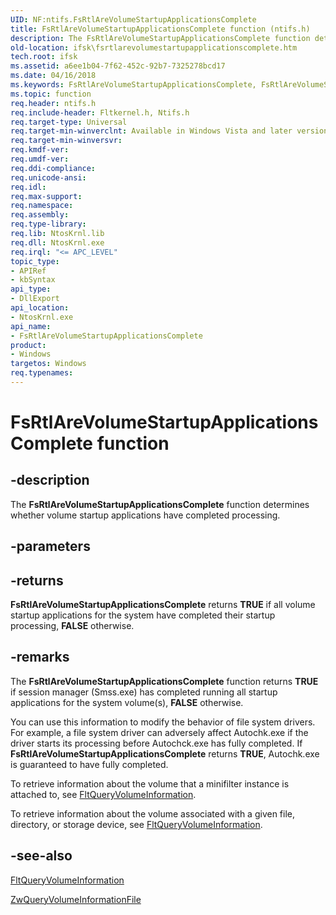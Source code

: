 ```yaml
---
UID: NF:ntifs.FsRtlAreVolumeStartupApplicationsComplete
title: FsRtlAreVolumeStartupApplicationsComplete function (ntifs.h)
description: The FsRtlAreVolumeStartupApplicationsComplete function determines whether volume startup applications have completed processing.
old-location: ifsk\fsrtlarevolumestartupapplicationscomplete.htm
tech.root: ifsk
ms.assetid: a6ee1b04-7f62-452c-92b7-7325278bcd17
ms.date: 04/16/2018
ms.keywords: FsRtlAreVolumeStartupApplicationsComplete, FsRtlAreVolumeStartupApplicationsComplete function [Installable File System Drivers], fsrtlref_c0858a3d-5e61-4ba3-bbaf-9ec881042d6a.xml, ifsk.fsrtlarevolumestartupapplicationscomplete, ntifs/FsRtlAreVolumeStartupApplicationsComplete
ms.topic: function
req.header: ntifs.h
req.include-header: Fltkernel.h, Ntifs.h
req.target-type: Universal
req.target-min-winverclnt: Available in Windows Vista and later versions of Windows operating systems.
req.target-min-winversvr: 
req.kmdf-ver: 
req.umdf-ver: 
req.ddi-compliance: 
req.unicode-ansi: 
req.idl: 
req.max-support: 
req.namespace: 
req.assembly: 
req.type-library: 
req.lib: NtosKrnl.lib
req.dll: NtosKrnl.exe
req.irql: "<= APC_LEVEL"
topic_type:
- APIRef
- kbSyntax
api_type:
- DllExport
api_location:
- NtosKrnl.exe
api_name:
- FsRtlAreVolumeStartupApplicationsComplete
product:
- Windows
targetos: Windows
req.typenames: 
---
```


# FsRtlAreVolumeStartupApplicationsComplete function


## -description


The <b>FsRtlAreVolumeStartupApplicationsComplete</b> function determines whether volume startup applications have completed processing.


## -parameters






## -returns



<b>FsRtlAreVolumeStartupApplicationsComplete</b> returns <b>TRUE</b> if all volume startup applications for the system have completed their startup processing, <b>FALSE</b> otherwise.




## -remarks



The <b>FsRtlAreVolumeStartupApplicationsComplete</b> function returns <b>TRUE</b> if session manager (Smss.exe) has completed running all startup applications for the system volume(s), <b>FALSE</b> otherwise.

You can use this information to modify the behavior of file system drivers.  For example, a file system driver can adversely affect Autochk.exe if the driver starts its processing before Autochck.exe has fully completed.  If <b>FsRtlAreVolumeStartupApplicationsComplete</b> returns <b>TRUE</b>, Autochk.exe is guaranteed to have fully completed.

To retrieve information about the volume that a minifilter instance is attached to, see <a href="https://docs.microsoft.com/windows-hardware/drivers/ddi/content/fltkernel/nf-fltkernel-fltqueryvolumeinformation">FltQueryVolumeInformation</a>. 

To retrieve information about the volume associated with a given file, directory, or storage device, see <a href="https://docs.microsoft.com/windows-hardware/drivers/ddi/content/fltkernel/nf-fltkernel-fltqueryvolumeinformation">FltQueryVolumeInformation</a>. 




## -see-also




<a href="https://docs.microsoft.com/windows-hardware/drivers/ddi/content/fltkernel/nf-fltkernel-fltqueryvolumeinformation">FltQueryVolumeInformation</a>



<a href="https://msdn.microsoft.com/library/windows/hardware/ff567070">ZwQueryVolumeInformationFile</a>
 

 

